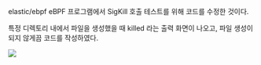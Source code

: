 elastic/ebpf eBPF 프로그램에서 SigKill 호출 테스트를 위해 코드를 수정한 것이다.

특정 디렉토리 내에서 파일을 생성했을 때 killed 라는 출력 화면이 나오고, 파일 생성이 되지 않게끔 코드를 작성하였다.


<img src="../.picture/elastic-sigkill-출력화면.png"/>
